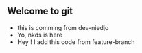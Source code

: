 ## Welcome to git

- this is comming from dev-niedjo
- Yo, nkds is here
- Hey ! I add this code from feature-branch